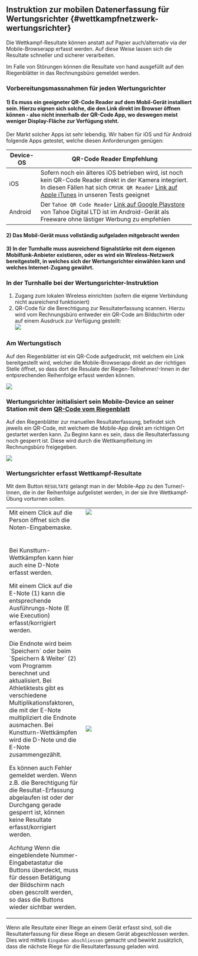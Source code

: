 ## Instruktion zur mobilen Datenerfassung für Wertungsrichter {#wettkampfnetzwerk-wertungsrichter}

Die Wettkampf-Resultate können anstatt auf Papier auch/alternativ via der Mobile-Browserapp erfasst werden. Auf diese Weise lassen sich die Resultate schneller und sicherer verarbeiten.

Im Falle von Störungen können die Resultate von hand ausgefüllt auf den Riegenblätter in das Rechnungsbüro gemeldet werden.

### Vorbereitungsmassnahmen für jeden Wertungsrichter

#### 1) Es muss ein geeigneter QR-Code Reader auf dem Mobil-Gerät installiert sein. Hierzu eignen sich solche, die den Link direkt im Browser öffnen können - also nicht innerhalb der QR-Code App, wo deswegen meist weniger Display-Fläche zur Verfügung steht.
Der Markt solcher Apps ist sehr lebendig. Wir haben für iOS und für Android folgende Apps getestet, welche diesen Anforderungen genügen:

|Device-OS|QR-Code Reader Empfehlung|
|-|-|
|iOS|Sofern noch ein älteres iOS betrieben wird, ist noch kein QR-Code Reader direkt in der Kamera integriert. In diesen Fällen hat sich `CMYUK QR Reader` [Link auf Apple iTunes](https://itunes.apple.com/de/app/cmyuk-qr-code-reader/id1083426097?mt=8) in unseren Tests geeignet|
|Android|Der `Tahoe QR Code Reader` [Link auf Google Playstore](https://play.google.com/store/apps/details?id=com.gogoideal.qrcode.reader.barcode.scanner.flashlight&hl=de) von Tahoe Digital LTD ist im Android-Gerät als Freeware ohne lästiger Werbung zu empfehlen|

#### 2) Das Mobil-Gerät muss vollständig aufgeladen mitgebracht werden

#### 3) In der Turnhalle muss ausreichend Signalstärke mit dem eigenen Mobilfunk-Anbieter existieren, oder es wird ein Wireless-Netzwerk bereitgestellt, in welches sich der Wertungsrichter einwählen kann und welches Internet-Zugang gewährt.

### In der Turnhalle bei der Wertungsrichter-Instruktion

1. Zugang zum lokalen Wireless einrichten (sofern die eigene Verbindung nicht ausreichend funktioniert)
2. QR-Code für die Berechtigung zur Resultaterfassung scannen. Hierzu wird vom Rechnungsbüro entweder ein QR-Code am Bildschirtm oder auf einem Ausdruck zur Verfügung gestellt:<br>![](/assets/mobile-register.png)

### Am Wertungstisch

Auf den Riegenblätter ist ein QR-Code aufgedruckt, mit welchem ein Link bereitgestellt wird, welcher die Mobile-Browserapp direkt an der richtigen Stelle öffnet, so dass dort die Resulate der Riegen-Teilnehmer/-Innen in der entpsrechenden Reihenfolge erfasst werden können.

![](/assets/riegenblaetter.png)

### Wertungsrichter initialisiert sein Mobile-Device an seiner Station mit dem [QR-Code vom Riegenblatt](#qrcode-printouts)

Auf den Riegenblätter zur manuellen Resultaterfassung, befindet sich jeweils ein QR-Code, mit welchem die Mobile-App direkt am richtigen Ort gestartet werden kann. Zu Beginn kann es sein, dass die Resultaterfassung noch gesperrt ist. Diese wird durch die Wettkampfleitung im Rechnungsbüro freigegeben.

![](/assets/resultaterfassen-gesperrt.png)

### Wertungsrichter erfasst Wettkampf-Resultate

Mit dem Button `RESULTATE` gelangt man in der Mobile-App zu den Turner/-Innen, die in der Reihenfolge aufgelistet werden, in der sie ihre Wettkampf-Übung vorturnen sollen.

<table><tr><td  valign="top"> 
Mit einem Click auf die Person öffnet sich die Noten-Eingabemaske.<br>
<br>
</td><td valign="top" width="280px"><img src="../assets/resultaterfassen-gestartet2.png"> </td></tr>
<tr><td valign="top"><p>
Bei Kunstturn-Wettkämpfen kann hier auch eine D-Note erfasst werden.</p><p>
Mit einem Click auf die E-Note (1) kann die entsprechende Ausführungs-Note (E wie Execution) erfasst/korrigiert werden.</p><p>
Die Endnote wird beim `Speichern` oder beim `Speichern & Weiter` (2) vom Programm berechnet und aktualisiert. Bei Athletiktests gibt es verschiedene Multiplikationsfaktoren, die mit der E-Note multipliziert die Endnote ausmachen. Bei Kunstturn-Wettkämpfen wird die D-Note und die E-Note zusammengezählt.</p><p>Es können auch Fehler gemeldet werden. Wenn z.B. die Berechtigung für die Resultat-Erfassung abgelaufen ist oder der Durchgang gerade gesperrt ist, können keine Resultate erfasst/korrigiert werden.</p><p>
<em>Achtung</em> Wenn die eingeblendete Nummer-Eingabetastatur die Buttons überdeckt, muss für dessen Betätigung der Bildschirm nach oben gescrollt werden, so dass die Buttons wieder sichtbar werden.
</td><td width="280px"><img src="../assets/resultcatcher-wertung-erfassen.png"></td></tr>
</table>

Wenn alle Resultate einer Riege an einem Gerät erfasst sind, soll die Resultaterfassung für diese Riege an diesem Gerät abgeschlossen werden. Dies wird mittels `Eingaben abschliessen` gemacht und bewirkt zusätzlich, dass die nächste Riege für die Resultaterfassung geladen wird.